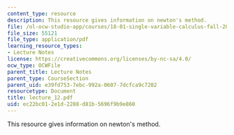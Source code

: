 ```yaml
---
content_type: resource
description: This resource gives information on newton's method.
file: /ol-ocw-studio-app/courses/18-01-single-variable-calculus-fall-2005/ec22bc012e1d2288d81b5696f9b9e860_lecture_12.pdf
file_size: 55121
file_type: application/pdf
learning_resource_types:
- Lecture Notes
license: https://creativecommons.org/licenses/by-nc-sa/4.0/
ocw_type: OCWFile
parent_title: Lecture Notes
parent_type: CourseSection
parent_uid: e39fd753-7ebc-992a-0607-7dcfca9c7202
resourcetype: Document
title: lecture_12.pdf
uid: ec22bc01-2e1d-2288-d81b-5696f9b9e860
---
```

This resource gives information on newton's method.